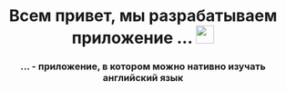 <h1 align="center">Всем привет, мы разрабатываем приложение ...</a> 
<img src="https://github.com/blackcater/blackcater/raw/main/images/Hi.gif" height="32"/></h1>
<h3 align="center">... - приложение, в котором можно нативно изучать английский язык</h3>
